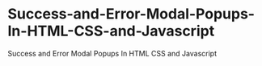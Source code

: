 # Success-and-Error-Modal-Popups-In-HTML-CSS-and-Javascript
Success and Error Modal Popups In HTML CSS and Javascript
